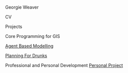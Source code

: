 
Georgie Weaver


CV


Projects

Core Programming for GIS


[Agent Based Modelling](georgieweaver.github.io/model)


[Planning For Drunks](georgieweaver.github.io/drunks)

Professional and Personal Development
[Personal Project](georgieweaver.github.io/ppdproject)
